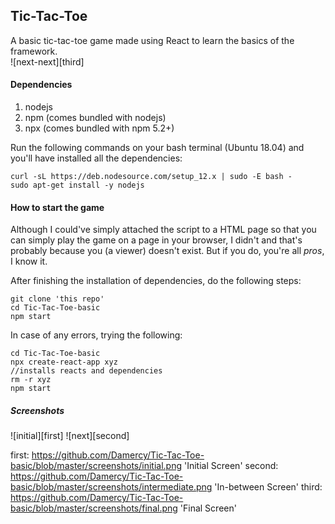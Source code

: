 ## Tic-Tac-Toe
A basic tic-tac-toe game made using React to learn the basics of the framework.  
![next-next][third]

#### Dependencies  
1. nodejs 
2. npm (comes bundled with nodejs)
3. npx (comes bundled with npm 5.2+)  

Run the following commands on your bash terminal (Ubuntu 18.04) and you'll have installed all the dependencies:  

``` shell
curl -sL https://deb.nodesource.com/setup_12.x | sudo -E bash -
sudo apt-get install -y nodejs
```

#### How to start the game
Although I could've simply attached the script to a HTML page so that you can simply play the game on a page in your browser, I didn't and that's probably because you (a viewer) doesn't exist. But if you do, you're all *pros*, I know it.

After finishing the installation of dependencies, do the following steps:

``` shell
git clone 'this repo'
cd Tic-Tac-Toe-basic
npm start
```

In case of any errors, trying the following:
``` shell
cd Tic-Tac-Toe-basic
npx create-react-app xyz
//installs reacts and dependencies
rm -r xyz
npm start
```
##### Screenshots
![initial][first]
![next][second]

first: https://github.com/Damercy/Tic-Tac-Toe-basic/blob/master/screenshots/initial.png 'Initial Screen'
second: https://github.com/Damercy/Tic-Tac-Toe-basic/blob/master/screenshots/intermediate.png 'In-between Screen'
third: https://github.com/Damercy/Tic-Tac-Toe-basic/blob/master/screenshots/final.png 'Final Screen'
